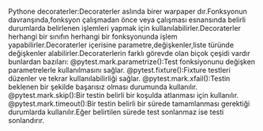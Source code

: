 Pythone decoraterler:Decoraterler aslında birer warpaper dır.Fonksyonun davranşında,fonksyon çalışmadan önce veya çalışması esnansında belirli durumlarda belirlenen işlemleri yapmak için kullanılabilirler.Decoraterler herhangi bir sınıfın herhangi bir fonksyonunda işlem yapabilirler.Decoraterler içerisine parametre,değişkenler,liste türünde değişkenler alabilirler.Decoraterlerin farklı görevde olan biçok çeşidi vardır bunlardan bazıları:
@pytest.mark.parametrize():Test fonksiyonunu değişken parametrelerle kullanılmasını sağlar.
@pytest.fixture():Fixture testleri düzenler ve tekrar kullanılabilirliği sağlar.
@pytest.mark.xfail():Testin beklenen bir şekilde başarısız olması durumunda kullanılır.
@pytest.mark.skip():Bir testin belirli bir koşulda atlanması için kullanılır.
@pytest.mark.timeout():Bir testin belirli bir sürede tamamlanması gerektiği durumlarda kullanılır.Eğer belirtilen sürede test sonlanmaz ise testi sonlandırır.